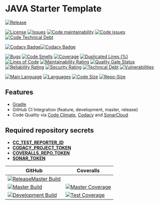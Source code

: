 # JAVA Starter Template

[![Release][release-image]][release-url]

[![License][license-image]][license-url]
[![Issues][issues-image]][issues-url]
[![Code maintainability][code-maintainability-image]][code-maintainability-url] [![Code issues][code-issues-image]][code-issues-url] [![Code Technical Debt][code-tech-debt-image]][code-tech-debt-url]

[![Codacy Badge][codacy-image]][codacy-url][![Codacy Badge][codacy-coverage-image]][codacy-url]

[![Bugs](https://sonarcloud.io/api/project_badges/measure?project=gregoranders_com.github.gregoranders.template&metric=bugs)][sonarcloud-url]
[![Code Smells](https://sonarcloud.io/api/project_badges/measure?project=gregoranders_com.github.gregoranders.template&metric=code_smells)][sonarcloud-url]
[![Coverage](https://sonarcloud.io/api/project_badges/measure?project=gregoranders_com.github.gregoranders.template&metric=coverage)][sonarcloud-url]
[![Duplicated Lines (%)](https://sonarcloud.io/api/project_badges/measure?project=gregoranders_com.github.gregoranders.template&metric=duplicated_lines_density)][sonarcloud-url]
[![Lines of Code](https://sonarcloud.io/api/project_badges/measure?project=gregoranders_com.github.gregoranders.template&metric=ncloc)][sonarcloud-url]
[![Maintainability Rating](https://sonarcloud.io/api/project_badges/measure?project=gregoranders_com.github.gregoranders.template&metric=sqale_rating)][sonarcloud-url]
[![Quality Gate Status](https://sonarcloud.io/api/project_badges/measure?project=gregoranders_com.github.gregoranders.template&metric=alert_status)][sonarcloud-url]
[![Reliability Rating](https://sonarcloud.io/api/project_badges/measure?project=gregoranders_com.github.gregoranders.template&metric=reliability_rating)][sonarcloud-url]
[![Security Rating](https://sonarcloud.io/api/project_badges/measure?project=gregoranders_com.github.gregoranders.template&metric=security_rating)][sonarcloud-url]
[![Technical Debt](https://sonarcloud.io/api/project_badges/measure?project=gregoranders_com.github.gregoranders.template&metric=sqale_index)][sonarcloud-url]
[![Vulnerabilities](https://sonarcloud.io/api/project_badges/measure?project=gregoranders_com.github.gregoranders.template&metric=vulnerabilities)][sonarcloud-url]

[![Main Language][language-image]][code-metric-url] [![Languages][languages-image]][code-metric-url] [![Code Size][code-size-image]][code-metric-url] [![Repo-Size][repo-size-image]][code-metric-url]

## Features

- [Gradle][base-gradle-url]
- GitHub CI Integration (feature, development, master, release)
- Code Quality via [Code Climate][base-codeclimate-url], [Codacy][base-codacy-url] and [SonarCloud][base-sonarcloud-url]

## Required repository secrets
- [**CC_TEST_REPORTER_ID**](https://codeclimate.com)
- [**CODACY_PROJECT_TOKEN**](https://app.codacy.com)
- [**COVERALLS_REPO_TOKEN**](https://coveralls.io)
- [**SONAR_TOKEN**](https://sonarcloud.io/)

| GitHub                                                           | Coveralls                                                                  |
|------------------------------------------------------------------|----------------------------------------------------------------------------|
| [![ReleaseMaster Build][release-build-image]][release-url]       |                                                                            |
| [![Master Build][master-build-image]][master-url]                | [![Master Coverage][master-coveralls-image]][master-coveralls-url]         |
| [![Development Build][development-build-image]][development-url] | [![Test Coverage][development-coveralls-image]][development-coveralls-url] |


[release-url]: https://github.com/gregoranders/com.github.gregoranders.template/releases
[master-url]: https://github.com/gregoranders/com.github.gregoranders.template/tree/master
[development-url]: https://github.com/gregoranders/com.github.gregoranders.template/tree/development
[code-metric-url]: https://github.com/gregoranders/com.github.gregoranders.template/search?l=JAVA
[license-url]: https://github.com/gregoranders/com.github.gregoranders.template/blob/master/LICENSE
[license-image]: https://img.shields.io/github/license/gregoranders/com.github.gregoranders.template.svg
[issues-url]: https://github.com/gregoranders/com.github.gregoranders.template/issues
[issues-image]: https://img.shields.io/github/issues-raw/gregoranders/com.github.gregoranders.template.svg
[release-image]: https://img.shields.io/github/release/gregoranders/com.github.gregoranders.template
[release-build-image]: https://github.com/gregoranders/com.github.gregoranders.template/workflows/Release%20CI/badge.svg
[master-build-image]: https://github.com/gregoranders/com.github.gregoranders.template/workflows/Master%20CI/badge.svg
[development-build-image]: https://github.com/gregoranders/com.github.gregoranders.template/workflows/Development%20CI/badge.svg
[master-coveralls-url]: https://coveralls.io/github/gregoranders/com.github.gregoranders.template?branch=master
[master-coveralls-image]: https://img.shields.io/coveralls/github/gregoranders/com.github.gregoranders.template/master
[development-coveralls-image]: https://img.shields.io/coveralls/github/gregoranders/com.github.gregoranders.template/development
[development-coveralls-url]: https://coveralls.io/github/gregoranders/com.github.gregoranders.template?branch=development
[code-maintainability-url]: https://codeclimate.com/github/gregoranders/com.github.gregoranders.template/maintainability
[code-maintainability-image]: https://img.shields.io/codeclimate/maintainability/gregoranders/com.github.gregoranders.template
[code-issues-url]: https://codeclimate.com/github/gregoranders/com.github.gregoranders.template/maintainability
[code-issues-image]: https://img.shields.io/codeclimate/issues/gregoranders/com.github.gregoranders.template
[code-tech-debt-url]: https://codeclimate.com/github/gregoranders/com.github.gregoranders.template/maintainability
[code-tech-debt-image]: https://img.shields.io/codeclimate/tech-debt/gregoranders/com.github.gregoranders.template
[language-image]: https://img.shields.io/github/languages/top/gregoranders/com.github.gregoranders.template
[languages-image]: https://img.shields.io/github/languages/count/gregoranders/com.github.gregoranders.template
[code-size-image]: https://img.shields.io/github/languages/code-size/gregoranders/com.github.gregoranders.template
[repo-size-image]: https://img.shields.io/github/repo-size/gregoranders/com.github.gregoranders.template
[codacy-image]: https://app.codacy.com/project/badge/Grade/d1cd7b5422ef48958feb9765a36f79c1
[codacy-coverage-image]: https://app.codacy.com/project/badge/Coverage/d1cd7b5422ef48958feb9765a36f79c1
[codacy-url]: https://app.codacy.com/gh/gregoranders/com.github.gregoranders.template/dashboard
[sonarcloud-url]: https://sonarcloud.io/summary/new_code?id=gregoranders_com.github.gregoranders.template
[base-codeclimate-url]: https://codeclimate.com
[base-codacy-url]: https://app.codacy.com
[base-coveralls-url]: https://coveralls.io
[base-sonarcloud-url]: https://sonarcloud.io
[base-gradle-url]: https://gradle.org/
